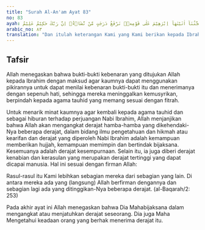```yaml
---
title: "Surah Al-An'am Ayat 83"
no: 83
ayah: وَتِلْكَ حُجَّتُنَآ اٰتَيْنٰهَآ اِبْرٰهِيْمَ عَلٰى قَوْمِهٖۗ نَرْفَعُ دَرَجٰتٍ مَّنْ نَّشَاۤءُۗ اِنَّ رَبَّكَ حَكِيْمٌ عَلِيْمٌ 
arabic_no: ٨٣
translation: "Dan itulah keterangan Kami yang Kami berikan kepada Ibrahim untuk menghadapi kaumnya. Kami tinggikan derajat siapa yang Kami kehendaki. Sesungguhnya Tuhanmu Mahabijaksana, Maha Mengetahui."
---
```


## Tafsir

Allah menegaskan bahwa bukti-bukti kebenaran yang ditujukan Allah kepada Ibrahim dengan maksud agar kaumnya dapat menggunakan pikirannya untuk dapat menilai kebenaran bukti-bukti itu dan menerimanya dengan sepenuh hati, sehingga mereka meninggalkan kemusyrikan, berpindah kepada agama tauhid yang memang sesuai dengan fitrah. 

Untuk menarik minat kaumnya agar kembali kepada agama tauhid dan sebagai hiburan terhadap perjuangan Nabi Ibrahim, Allah menjanjikan bahwa Allah akan mengangkat derajat hamba-hamba yang dikehendaki-Nya beberapa derajat, dalam bidang ilmu pengetahuan dan hikmah atau kearifan dan derajat yang diperoleh Nabi Ibrahim adalah kemampuan memberikan hujjah, kemampuan memimpin dan bertindak bijaksana. Kesemuanya adalah derajat kesempurnaan. Selain itu, ia juga diberi derajat kenabian dan kerasulan yang merupakan derajat tertinggi yang dapat dicapai manusia. Hal ini sesuai dengan firman Allah:

Rasul-rasul itu Kami lebihkan sebagian mereka dari sebagian yang lain. Di antara mereka ada yang (langsung) Allah berfirman dengannya dan sebagian lagi ada yang ditinggikan-Nya beberapa derajat. (al-Baqarah/2: 253) 

Pada akhir ayat ini Allah menegaskan bahwa Dia Mahabijaksana dalam mengangkat atau menjatuhkan derajat seseorang. Dia juga Maha Mengetahui keadaan orang yang berhak menerima derajat itu.